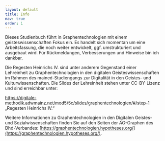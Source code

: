 ```yaml
---
layout: default
title: Info
nav: true
order: 1
---
```


Dieses Studienbuch führt in Graphentechnologien mit einem geisteswissenschaften Fokus ein. Es handelt sich momentan um eine Arbeitsfassung, die noch weiter entwickelt, ggf. umstrukturiert und ausgebaut wird. Für Rückmeldungen, Verbesserungen und Hinweise bin ich dankbar. 

Die Regesten Heinrichs IV. sind unter anderem Gegenstand einer Lehreinheit zu Graphentechnologien in den digitalen Geisteswissenschaften im Rahmen des mained-Studiengangs zur Digitalität in den Geistes- und Kulturwissenschaften.
Die Slides der Lehreinheit stehen unter CC-BY-Lizenz und sind erreichbar unter:

https://digitale-methodik.adwmainz.net/mod5/5c/slides/graphentechnologien/#/step-1
„Regesten Heinrichs IV.“

Weitere Informationen zu Graphentechnologien in den Digitalen Geistes- und Sozialwissenschaften finden Sie auf den Seiten der AG-Graphen des Dhd-Verbandes: [https://graphentechnologien.hypotheses.org/](https://graphentechnologien.hypotheses.org/).
